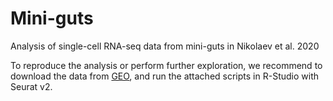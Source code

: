 # Mini-guts

Analysis of single-cell RNA-seq data from mini-guts in Nikolaev et al. 2020

To reproduce the analysis or perform further exploration, we recommend to download the data from [GEO](https://www.ncbi.nlm.nih.gov/geo/query/acc.cgi?acc=GSE148366), and run the attached scripts in R-Studio with Seurat v2. 
